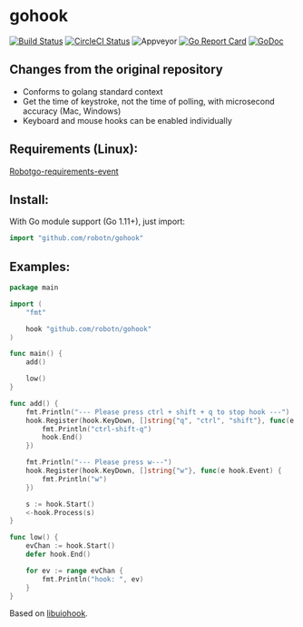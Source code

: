 # gohook

[![Build Status](https://github.com/robotn/gohook/workflows/Go/badge.svg)](https://github.com/robotn/gohook/commits/master)
[![CircleCI Status](https://circleci.com/gh/robotn/gohook.svg?style=shield)](https://circleci.com/gh/robotn/gohook)
![Appveyor](https://ci.appveyor.com/api/projects/status/github/robotn/gohook?branch=master&svg=true)
[![Go Report Card](https://goreportcard.com/badge/github.com/robotn/gohook)](https://goreportcard.com/report/github.com/robotn/gohook)
[![GoDoc](https://godoc.org/github.com/robotn/gohook?status.svg)](https://godoc.org/github.com/robotn/gohook)
<!-- This is a work in progress. -->

## Changes from the original repository

- Conforms to golang standard context
- Get the time of keystroke, not the time of polling, with microsecond accuracy (Mac, Windows)
- Keyboard and mouse hooks can be enabled individually

## Requirements (Linux):

[Robotgo-requirements-event](https://github.com/go-vgo/robotgo#requirements)

## Install:

With Go module support (Go 1.11+), just import:

```go
import "github.com/robotn/gohook"
```

## Examples:

```Go
package main

import (
	"fmt"

	hook "github.com/robotn/gohook"
)

func main() {
	add()

	low()
}

func add() {
	fmt.Println("--- Please press ctrl + shift + q to stop hook ---")
	hook.Register(hook.KeyDown, []string{"q", "ctrl", "shift"}, func(e hook.Event) {
		fmt.Println("ctrl-shift-q")
		hook.End()
	})

	fmt.Println("--- Please press w---")
	hook.Register(hook.KeyDown, []string{"w"}, func(e hook.Event) {
		fmt.Println("w")
	})

	s := hook.Start()
	<-hook.Process(s)
}

func low() {
	evChan := hook.Start()
	defer hook.End()

	for ev := range evChan {
		fmt.Println("hook: ", ev)
	}
}

```

Based on [libuiohook](https://github.com/kwhat/libuiohook).